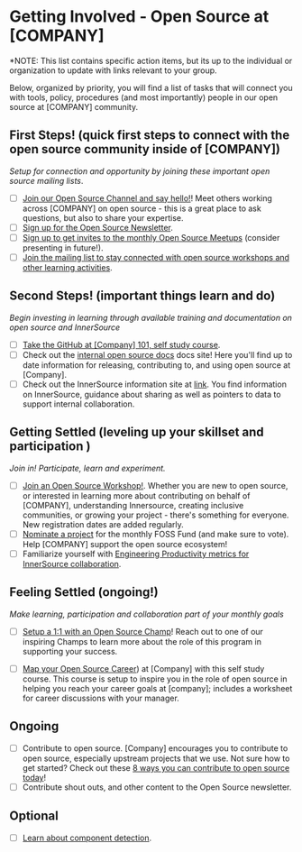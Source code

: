# Getting Involved - Open Source at [COMPANY]
*NOTE: This list contains specific action items, but its up to the individual or organization to update with links relevant to your group.

Below, organized by priority,  you will find a list of tasks that will connect you with tools, policy, procedures (and most importantly) people in our open source at [COMPANY] community. 
  
## First Steps! (quick first steps to connect with the open source community inside of [COMPANY]) 
*Setup for connection and opportunity by joining these important open source mailing lists*. 

- [ ]  [Join our Open Source  Channel and say hello!]()!  Meet others working across [COMPANY] on open source - this is a great place to ask questions, but also to share your expertise.   
- [ ]  [Sign up for the Open Source Newsletter](). 
- [ ] [Sign up to get invites to the monthly Open Source Meetups]() (consider presenting in future!). 
- [ ] [Join the mailing list to stay connected with open source workshops and other learning activities](). 
  
## Second Steps! (important things learn and do) 
*Begin investing in learning through available training and documentation on open source and InnerSource*

- [ ] [Take the GitHub at [Company] 101, self study course](). 
- [ ] Check out the [internal open source docs]() docs site!  Here you'll find up to date information for releasing, contributing to, and using open source at [Company]. 
- [ ] Check out the InnerSource information site at [link](). You find information on InnerSource, guidance about sharing as well as pointers to data to support internal collaboration. 

## Getting Settled (leveling up your skillset and participation ) 
*Join in! Participate, learn and experiment.*

- [ ] [Join an Open Source Workshop!](). Whether you are new to open source, or interested in learning more about contributing on behalf of [COMPANY], understanding Innersource,  creating inclusive communities, or growing your project - there's something for everyone.  New registration dates are added regularly.  
- [ ] [Nominate a project](https://github.com/microsoft/foss-fund/blob/main/README.md) for the monthly FOSS Fund (and make sure to vote).  Help [COMPANY] support the open source ecosystem! 
- [ ] Familiarize yourself with [Engineering Productivity metrics for InnerSource collaboration](). 

## Feeling Settled (ongoing!) 
*Make learning, participation and collaboration part of your monthly goals*

- [ ] [Setup a 1:1 with an Open Source Champ]()! Reach out to one of our inspiring Champs to learn more about the role of this program in supporting your success.
- [ ] [Map your Open Source Career](https://github.com/microsoft/OSPO-Courses/tree/main/mapping-your-oss-career)) at [Company] with this self study course. This course is setup to inspire you in the role of open source in helping you reach your career goals at [company]; includes a worksheet for career discussions with your manager. 


## Ongoing 

- [ ] Contribute to open source. [Company]  encourages you to contribute to open source, especially upstream projects that we use. Not sure how to get started? Check out these [8 ways you can contribute to open source today](https://github.com/microsoft-sponsorships/microsoft-foss-fund/blob/main/assets/8-ways-to-contribute.md)! 
- [ ] Contribute shout outs, and other content to the Open Source newsletter. 

## Optional
- [ ] [Learn about component detection](https://github.com/microsoft/component-detection).

